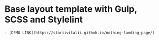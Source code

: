 # Base layout template with Gulp, SCSS and Stylelint
    - [DEMO LINK](https://stariivitalii.github.io/nothing-landing-page/)
